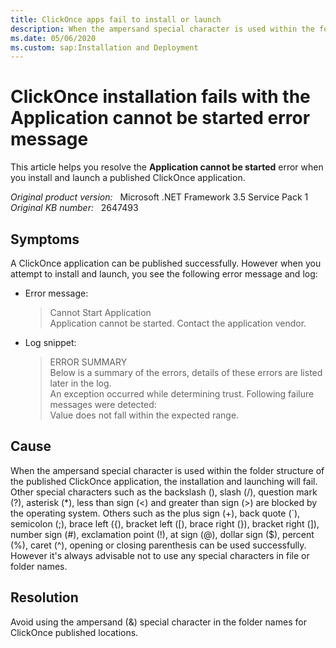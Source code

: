 ```yaml
---
title: ClickOnce apps fail to install or launch
description: When the ampersand special character is used within the folder structure of the published ClickOnce application, the installation and launching will fail. You'll receive the Application cannot be started error and the Value does not fall within the expected range log.
ms.date: 05/06/2020
ms.custom: sap:Installation and Deployment
---
```

# ClickOnce installation fails with the Application cannot be started error message

This article helps you resolve the **Application cannot be started** error when you install and launch a published ClickOnce application.

_Original product version:_ &nbsp; Microsoft .NET Framework 3.5 Service Pack 1  
_Original KB number:_ &nbsp; 2647493

## Symptoms

A ClickOnce application can be published successfully. However when you attempt to install and launch, you see the following error message and log:

- Error message:

    > Cannot Start Application  
    > Application cannot be started. Contact the application vendor.

- Log snippet:

    > ERROR SUMMARY  
    > Below is a summary of the errors, details of these errors are listed later in the log.  
    > An exception occurred while determining trust. Following failure messages were detected:  
    > Value does not fall within the expected range.

## Cause

When the ampersand special character is used within the folder structure of the published ClickOnce application, the installation and launching will fail. Other special characters such as the backslash (\), slash (/), question mark (?), asterisk (*), less than sign (<) and greater than sign (>) are blocked by the operating system. Others such as the plus sign (+), back quote (`), semicolon (;), brace left ({), bracket left ([), brace right (}), bracket right (]), number sign (#), exclamation point (!), at sign (@), dollar sign ($), percent (%), caret (^), opening or closing parenthesis can be used successfully. However it's always advisable not to use any special characters in file or folder names.

## Resolution

Avoid using the ampersand (&) special character in the folder names for ClickOnce published locations.
